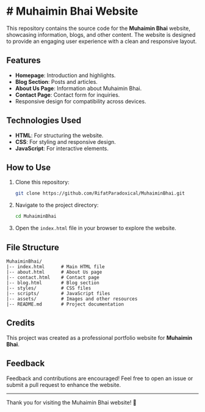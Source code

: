 # # Muhaimin Bhai Website

This repository contains the source code for the **Muhaimin Bhai** website, showcasing information, blogs, and other content. The website is designed to provide an engaging user experience with a clean and responsive layout.

## Features
- **Homepage**: Introduction and highlights.
- **Blog Section**: Posts and articles.
- **About Us Page**: Information about Muhaimin Bhai.
- **Contact Page**: Contact form for inquiries.
- Responsive design for compatibility across devices.

## Technologies Used
- **HTML**: For structuring the website.
- **CSS**: For styling and responsive design.
- **JavaScript**: For interactive elements.

## How to Use
1. Clone this repository:
   ```bash
   git clone https://github.com/RifatParadoxical/MuhaiminBhai.git
   ```
2. Navigate to the project directory:
   ```bash
   cd MuhaiminBhai
   ```
3. Open the `index.html` file in your browser to explore the website.

## File Structure
```
MuhaiminBhai/
|-- index.html      # Main HTML file
|-- about.html      # About Us page
|-- contact.html    # Contact page
|-- blog.html       # Blog section
|-- styles/         # CSS files
|-- scripts/        # JavaScript files
|-- assets/         # Images and other resources
|-- README.md       # Project documentation
```

## Credits
This project was created as a professional portfolio website for **Muhaimin Bhai**.

## Feedback
Feedback and contributions are encouraged! Feel free to open an issue or submit a pull request to enhance the website.

---

Thank you for visiting the Muhaimin Bhai website! 🌟


